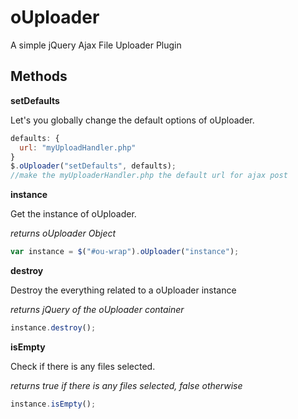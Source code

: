 # oUploader
A simple jQuery Ajax File Uploader Plugin


Methods
------
**setDefaults**

Let's you globally change the default options of oUploader.
```javascript
defaults: {
  url: "myUploadHandler.php"
}
$.oUploader("setDefaults", defaults);
//make the myUploaderHandler.php the default url for ajax post
```

**instance**

Get the instance of oUploader.

*returns oUploader Object*
```javascript
var instance = $("#ou-wrap").oUploader("instance");
```

**destroy**

Destroy the everything related to a oUploader instance

*returns jQuery of the oUploader container*
```javascript
instance.destroy();
```

**isEmpty**

Check if there is any files selected.

*returns true if there is any files selected, false otherwise*
```javascript
instance.isEmpty();
```
